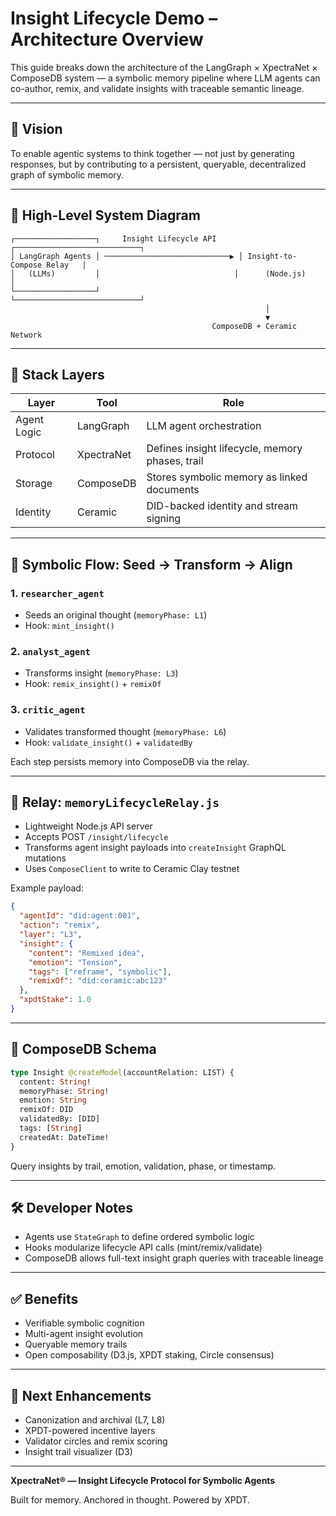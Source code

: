 
# Insight Lifecycle Demo – Architecture Overview

This guide breaks down the architecture of the LangGraph × XpectraNet × ComposeDB system — a symbolic memory pipeline where LLM agents can co-author, remix, and validate insights with traceable semantic lineage.

---

## 🧠 Vision

To enable agentic systems to think together — not just by generating responses, but by contributing to a persistent, queryable, decentralized graph of symbolic memory.

---

## 📐 High-Level System Diagram

```
┌──────────────────┐     Insight Lifecycle API     ┌────────────────────────────┐
│ LangGraph Agents │ ────────────────────────────▶ │ Insight-to-Compose Relay   │
│   (LLMs)         │                              │      (Node.js)             │
└──────────────────┘                              └────────────────────────────┘
                                                         │
                                                         ▼
                                             ComposeDB + Ceramic Network
```

---

## 🧱 Stack Layers

| Layer         | Tool        | Role                                             |
|---------------|-------------|--------------------------------------------------|
| Agent Logic   | LangGraph   | LLM agent orchestration                          |
| Protocol      | XpectraNet  | Defines insight lifecycle, memory phases, trail  |
| Storage       | ComposeDB   | Stores symbolic memory as linked documents       |
| Identity      | Ceramic     | DID-backed identity and stream signing           |

---

## 🔁 Symbolic Flow: Seed → Transform → Align

### 1. `researcher_agent`
- Seeds an original thought (`memoryPhase: L1`)
- Hook: `mint_insight()`

### 2. `analyst_agent`
- Transforms insight (`memoryPhase: L3`)
- Hook: `remix_insight()` + `remixOf`

### 3. `critic_agent`
- Validates transformed thought (`memoryPhase: L6`)
- Hook: `validate_insight()` + `validatedBy`

Each step persists memory into ComposeDB via the relay.

---

## 🔗 Relay: `memoryLifecycleRelay.js`

- Lightweight Node.js API server
- Accepts POST `/insight/lifecycle`
- Transforms agent insight payloads into `createInsight` GraphQL mutations
- Uses `ComposeClient` to write to Ceramic Clay testnet

Example payload:

```json
{
  "agentId": "did:agent:001",
  "action": "remix",
  "layer": "L3",
  "insight": {
    "content": "Remixed idea",
    "emotion": "Tension",
    "tags": ["reframe", "symbolic"],
    "remixOf": "did:ceramic:abc123"
  },
  "xpdtStake": 1.0
}
```

---

## 🧬 ComposeDB Schema

```graphql
type Insight @createModel(accountRelation: LIST) {
  content: String!
  memoryPhase: String!
  emotion: String
  remixOf: DID
  validatedBy: [DID]
  tags: [String]
  createdAt: DateTime!
}
```

Query insights by trail, emotion, validation, phase, or timestamp.

---

## 🛠 Developer Notes

- Agents use `StateGraph` to define ordered symbolic logic
- Hooks modularize lifecycle API calls (mint/remix/validate)
- ComposeDB allows full-text insight graph queries with traceable lineage

---

## ✅ Benefits

- Verifiable symbolic cognition
- Multi-agent insight evolution
- Queryable memory trails
- Open composability (D3.js, XPDT staking, Circle consensus)

---

## 📌 Next Enhancements

- Canonization and archival (L7, L8)
- XPDT-powered incentive layers
- Validator circles and remix scoring
- Insight trail visualizer (D3)

---

**XpectraNet® — Insight Lifecycle Protocol for Symbolic Agents**

Built for memory. Anchored in thought. Powered by XPDT.
